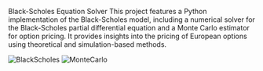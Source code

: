 Black-Scholes Equation Solver
This project features a Python implementation of the Black-Scholes model, including a numerical solver for the Black-Scholes partial differential equation and a Monte Carlo estimator for option pricing. It provides insights into the pricing of European options using theoretical and simulation-based methods.



![BlackScholes](https://github.com/user-attachments/assets/2036a03e-f9e1-463e-a220-0dbb6f96554d)
![MonteCarlo](https://github.com/user-attachments/assets/7cff1945-9be9-4047-9cbd-bcfa5db57b63)

